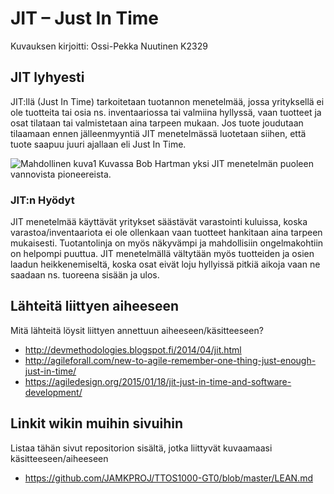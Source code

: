 # JIT – Just In Time

Kuvauksen kirjoitti: Ossi-Pekka Nuutinen K2329

## JIT lyhyesti

JIT:llä (Just In Time) tarkoitetaan tuotannon menetelmää, 
jossa yrityksellä ei ole tuotteita tai osia ns. inventaariossa tai valmiina hyllyssä, 
vaan tuotteet ja osat tilataan tai valmistetaan aina tarpeen mukaan. 
Jos tuote joudutaan tilaamaan ennen jälleenmyyntiä JIT menetelmässä luotetaan siihen, 
että tuote saapuu juuri ajallaan eli Just In Time.

![Mahdollinen kuva1]( http://agileforall.com/wp-content/uploads/2017/07/bob-headshot-400x353.jpg )
Kuvassa Bob Hartman yksi JIT menetelmän puoleen vannovista pioneereista.

### JIT:n Hyödyt

JIT menetelmää käyttävät yritykset säästävät varastointi kuluissa,
koska varastoa/inventaariota ei ole ollenkaan vaan tuotteet hankitaan aina tarpeen mukaisesti. 
Tuotantolinja on myös näkyvämpi ja mahdollisiin ongelmakohtiin on helpompi puuttua. 
JIT menetelmällä vältytään myös tuotteiden ja osien laadun heikkenemiseltä,
koska osat eivät loju hyllyissä pitkiä aikoja vaan ne saadaan ns. tuoreena sisään ja ulos.


## Lähteitä liittyen aiheeseen

Mitä lähteitä löysit liittyen annettuun aiheeseen/käsitteeseen?

* http://devmethodologies.blogspot.fi/2014/04/jit.html
* http://agileforall.com/new-to-agile-remember-one-thing-just-enough-just-in-time/
* https://agiledesign.org/2015/01/18/jit-just-in-time-and-software-development/


## Linkit wikin muihin sivuihin

Listaa tähän sivut repositorion sisältä, jotka liittyvät kuvaamaasi käsitteeseen/aiheeseen
* https://github.com/JAMKPROJ/TTOS1000-GT0/blob/master/LEAN.md
